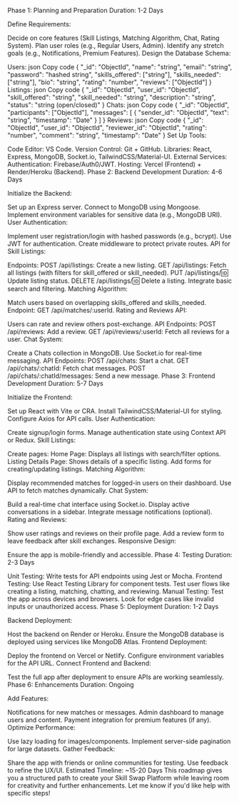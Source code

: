 Phase 1: Planning and Preparation
Duration: 1-2 Days

Define Requirements:

Decide on core features (Skill Listings, Matching Algorithm, Chat, Rating System).
Plan user roles (e.g., Regular Users, Admin).
Identify any stretch goals (e.g., Notifications, Premium Features).
Design the Database Schema:

Users:
json
Copy code
{
  "_id": "ObjectId",
  "name": "string",
  "email": "string",
  "password": "hashed string",
  "skills_offered": ["string"],
  "skills_needed": ["string"],
  "bio": "string",
  "rating": "number",
  "reviews": ["ObjectId"]
}
Listings:
json
Copy code
{
  "_id": "ObjectId",
  "user_id": "ObjectId",
  "skill_offered": "string",
  "skill_needed": "string",
  "description": "string",
  "status": "string (open/closed)"
}
Chats:
json
Copy code
{
  "_id": "ObjectId",
  "participants": ["ObjectId"],
  "messages": [
    {
      "sender_id": "ObjectId",
      "text": "string",
      "timestamp": "Date"
    }
  ]
}
Reviews:
json
Copy code
{
  "_id": "ObjectId",
  "user_id": "ObjectId",
  "reviewer_id": "ObjectId",
  "rating": "number",
  "comment": "string",
  "timestamp": "Date"
}
Set Up Tools:

Code Editor: VS Code.
Version Control: Git + GitHub.
Libraries: React, Express, MongoDB, Socket.io, TailwindCSS/Material-UI.
External Services:
Authentication: Firebase/Auth0/JWT.
Hosting: Vercel (Frontend) + Render/Heroku (Backend).
Phase 2: Backend Development
Duration: 4-6 Days

Initialize the Backend:

Set up an Express server.
Connect to MongoDB using Mongoose.
Implement environment variables for sensitive data (e.g., MongoDB URI).
User Authentication:

Implement user registration/login with hashed passwords (e.g., bcrypt).
Use JWT for authentication.
Create middleware to protect private routes.
API for Skill Listings:

Endpoints:
POST /api/listings: Create a new listing.
GET /api/listings: Fetch all listings (with filters for skill_offered or skill_needed).
PUT /api/listings/:id: Update listing status.
DELETE /api/listings/:id: Delete a listing.
Integrate basic search and filtering.
Matching Algorithm:

Match users based on overlapping skills_offered and skills_needed.
Endpoint: GET /api/matches/:userId.
Rating and Reviews API:

Users can rate and review others post-exchange.
API Endpoints:
POST /api/reviews: Add a review.
GET /api/reviews/:userId: Fetch all reviews for a user.
Chat System:

Create a Chats collection in MongoDB.
Use Socket.io for real-time messaging.
API Endpoints:
POST /api/chats: Start a chat.
GET /api/chats/:chatId: Fetch chat messages.
POST /api/chats/:chatId/messages: Send a new message.
Phase 3: Frontend Development
Duration: 5-7 Days

Initialize the Frontend:

Set up React with Vite or CRA.
Install TailwindCSS/Material-UI for styling.
Configure Axios for API calls.
User Authentication:

Create signup/login forms.
Manage authentication state using Context API or Redux.
Skill Listings:

Create pages:
Home Page: Displays all listings with search/filter options.
Listing Details Page: Shows details of a specific listing.
Add forms for creating/updating listings.
Matching Algorithm:

Display recommended matches for logged-in users on their dashboard.
Use API to fetch matches dynamically.
Chat System:

Build a real-time chat interface using Socket.io.
Display active conversations in a sidebar.
Integrate message notifications (optional).
Rating and Reviews:

Show user ratings and reviews on their profile page.
Add a review form to leave feedback after skill exchanges.
Responsive Design:

Ensure the app is mobile-friendly and accessible.
Phase 4: Testing
Duration: 2-3 Days

Unit Testing:
Write tests for API endpoints using Jest or Mocha.
Frontend Testing:
Use React Testing Library for component tests.
Test user flows like creating a listing, matching, chatting, and reviewing.
Manual Testing:
Test the app across devices and browsers.
Look for edge cases like invalid inputs or unauthorized access.
Phase 5: Deployment
Duration: 1-2 Days

Backend Deployment:

Host the backend on Render or Heroku.
Ensure the MongoDB database is deployed using services like MongoDB Atlas.
Frontend Deployment:

Deploy the frontend on Vercel or Netlify.
Configure environment variables for the API URL.
Connect Frontend and Backend:

Test the full app after deployment to ensure APIs are working seamlessly.
Phase 6: Enhancements
Duration: Ongoing

Add Features:

Notifications for new matches or messages.
Admin dashboard to manage users and content.
Payment integration for premium features (if any).
Optimize Performance:

Use lazy loading for images/components.
Implement server-side pagination for large datasets.
Gather Feedback:

Share the app with friends or online communities for testing.
Use feedback to refine the UX/UI.
Estimated Timeline: ~15-20 Days
This roadmap gives you a structured path to create your Skill Swap Platform while leaving room for creativity and further enhancements. Let me know if you'd like help with specific steps!